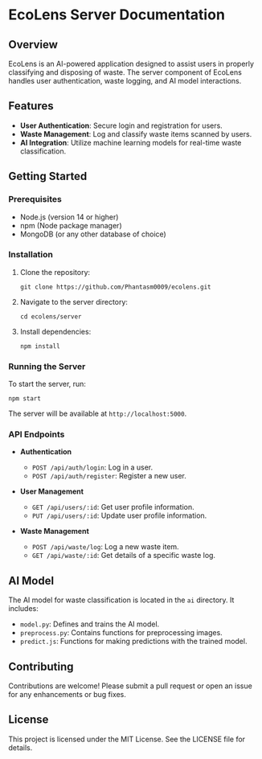 # EcoLens Server Documentation

## Overview
EcoLens is an AI-powered application designed to assist users in properly classifying and disposing of waste. The server component of EcoLens handles user authentication, waste logging, and AI model interactions.

## Features
- **User Authentication**: Secure login and registration for users.
- **Waste Management**: Log and classify waste items scanned by users.
- **AI Integration**: Utilize machine learning models for real-time waste classification.

## Getting Started

### Prerequisites
- Node.js (version 14 or higher)
- npm (Node package manager)
- MongoDB (or any other database of choice)

### Installation
1. Clone the repository:
   ```
   git clone https://github.com/Phantasm0009/ecolens.git
   ```
2. Navigate to the server directory:
   ```
   cd ecolens/server
   ```
3. Install dependencies:
   ```
   npm install
   ```

### Running the Server
To start the server, run:
```
npm start
```
The server will be available at `http://localhost:5000`.

### API Endpoints
- **Authentication**
  - `POST /api/auth/login`: Log in a user.
  - `POST /api/auth/register`: Register a new user.

- **User Management**
  - `GET /api/users/:id`: Get user profile information.
  - `PUT /api/users/:id`: Update user profile information.

- **Waste Management**
  - `POST /api/waste/log`: Log a new waste item.
  - `GET /api/waste/:id`: Get details of a specific waste log.

## AI Model
The AI model for waste classification is located in the `ai` directory. It includes:
- `model.py`: Defines and trains the AI model.
- `preprocess.py`: Contains functions for preprocessing images.
- `predict.js`: Functions for making predictions with the trained model.

## Contributing
Contributions are welcome! Please submit a pull request or open an issue for any enhancements or bug fixes.

## License
This project is licensed under the MIT License. See the LICENSE file for details.
